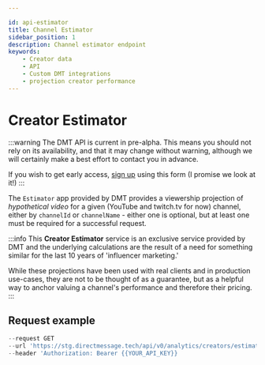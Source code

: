 ```yaml
---

id: api-estimator
title: Channel Estimator 
sidebar_position: 1
description: Channel estimator endpoint
keywords:
    - Creator data
    - API
    - Custom DMT integrations
    - projection creator performance
---
```


# Creator Estimator 

:::warning
The DMT API is current in pre-alpha. This means you should not rely on its availability, and that it may change without warning, although we will certainly make a best effort to contact you in advance.

If you wish to get early access, [sign up](https://airtable.com/appzETVKT8y3nFxsx/shrEEvRQTq3tXfmgR) using this form (I promise we look at it!)
:::

The `Estimator` app provided by DMT provides a viewership projection of _hypothetical video_ for a given (YouTube and twitch.tv for now) channel, either by `channelId` or `channelName` - either one is optional, but at least one must be required for a successful request.

:::info
This **Creator Estimator** service is an exclusive service provided by DMT and the underlying calculations are the result of a need for something similar for the last 10 years of 'influencer marketing.' 

While these projections have been used with real clients and in production use-cases, they are not to be thought of as a guarantee, but as a helpful way to anchor valuing a channel's performance and therefore their pricing.
:::

## Request example

```js title="cURL Channel Estimator" showLineNumbers
--request GET
--url 'https://stg.directmessage.tech/api/v0/analytics/creators/estimator?channelName=@JohnCooganPlus&channelType=youtube'
--header 'Authorization: Bearer {{YOUR_API_KEY}}
```